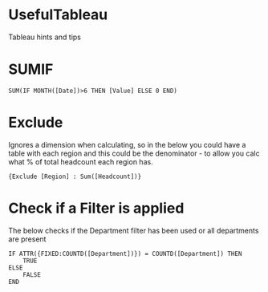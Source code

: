 # UsefulTableau
Tableau hints and tips


# SUMIF
```
SUM(IF MONTH([Date])>6 THEN [Value] ELSE 0 END)
```


# Exclude 
Ignores a dimension when calculating, so in the below you could have a table with each region and this could be the denominator - to allow you calc what % of total headcount each region has.
```
{Exclude [Region] : Sum([Headcount])}
```

# Check if a Filter is applied
The below checks if the Department filter has been used or all departments are present
```
IF ATTR({FIXED:COUNTD([Department])}) = COUNTD([Department]) THEN
    TRUE
ELSE
    FALSE
END
```
